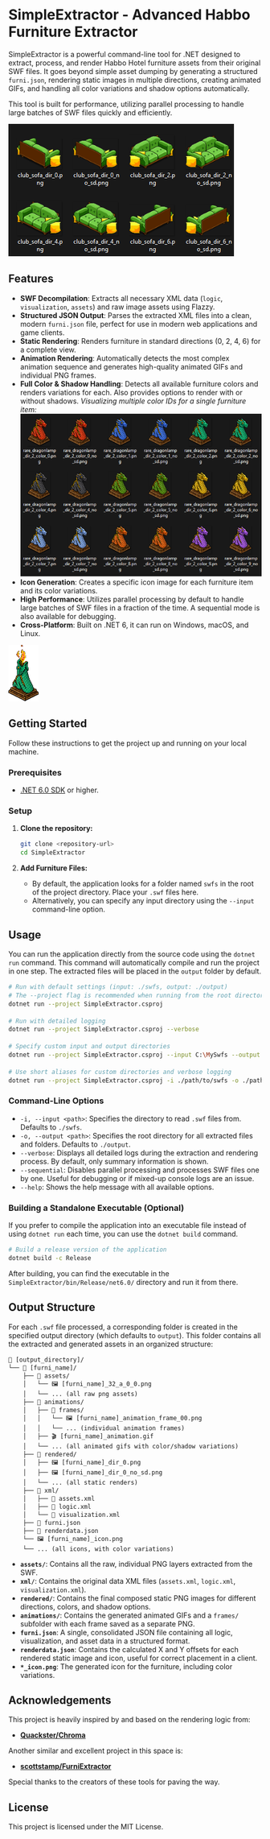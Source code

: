 # SimpleExtractor - Advanced Habbo Furniture Extractor

SimpleExtractor is a powerful command-line tool for .NET designed to extract, process, and render Habbo Hotel furniture assets from their original SWF files. It goes beyond simple asset dumping by generating a structured `furni.json`, rendering static images in multiple directions, creating animated GIFs, and handling all color variations and shadow options automatically.

This tool is built for performance, utilizing parallel processing to handle large batches of SWF files quickly and efficiently.

![Example of rendered static furniture images with various directions, colors, and shadows](docs/images/furni_stills_showcase.png)

## Features

-   **SWF Decompilation**: Extracts all necessary XML data (`logic`, `visualization`, `assets`) and raw image assets using Flazzy.
-   **Structured JSON Output**: Parses the extracted XML files into a clean, modern `furni.json` file, perfect for use in modern web applications and game clients.
-   **Static Rendering**: Renders furniture in standard directions (0, 2, 4, 6) for a complete view.
-   **Animation Rendering**: Automatically detects the most complex animation sequence and generates high-quality animated GIFs and individual PNG frames.
-   **Full Color & Shadow Handling**: Detects all available furniture colors and renders variations for each. Also provides options to render with or without shadows.
    *Visualizing multiple color IDs for a single furniture item:*
    ![Demonstrates automatic detection and rendering of all available color IDs for a furniture item](docs/images/furni_color_variations_showcase.png)
-   **Icon Generation**: Creates a specific icon image for each furniture item and its color variations.
-   **High Performance**: Utilizes parallel processing by default to handle large batches of SWF files in a fraction of the time. A sequential mode is also available for debugging.
-   **Cross-Platform**: Built on .NET 6, it can run on Windows, macOS, and Linux.

![Example of an automatically generated furniture animation GIF](docs/images/rare_dragonlamp_animation_color_2_no_sd.gif)

## Getting Started

Follow these instructions to get the project up and running on your local machine.

### Prerequisites

-   [.NET 6.0 SDK](https://dotnet.microsoft.com/download/dotnet/6.0) or higher.

### Setup

1.  **Clone the repository:**
    ```sh
    git clone <repository-url>
    cd SimpleExtractor
    ```

2.  **Add Furniture Files:**
    -   By default, the application looks for a folder named `swfs` in the root of the project directory. Place your `.swf` files here.
    -   Alternatively, you can specify any input directory using the `--input` command-line option.

## Usage

You can run the application directly from the source code using the `dotnet run` command. This command will automatically compile and run the project in one step. The extracted files will be placed in the `output` folder by default.

```sh
# Run with default settings (input: ./swfs, output: ./output)
# The --project flag is recommended when running from the root directory.
dotnet run --project SimpleExtractor.csproj

# Run with detailed logging
dotnet run --project SimpleExtractor.csproj --verbose

# Specify custom input and output directories
dotnet run --project SimpleExtractor.csproj --input C:\MySwfs --output D:\ExtractedData

# Use short aliases for custom directories and verbose logging
dotnet run --project SimpleExtractor.csproj -i ./path/to/swfs -o ./path/to/output --verbose
```

### Command-Line Options

-   `-i, --input <path>`: Specifies the directory to read `.swf` files from. Defaults to `./swfs`.
-   `-o, --output <path>`: Specifies the root directory for all extracted files and folders. Defaults to `./output`.
-   `--verbose`: Displays all detailed logs during the extraction and rendering process. By default, only summary information is shown.
-   `--sequential`: Disables parallel processing and processes SWF files one by one. Useful for debugging or if mixed-up console logs are an issue.
-   `--help`: Shows the help message with all available options.

### Building a Standalone Executable (Optional)

If you prefer to compile the application into an executable file instead of using `dotnet run` each time, you can use the `dotnet build` command.

```sh
# Build a release version of the application
dotnet build -c Release
```

After building, you can find the executable in the `SimpleExtractor/bin/Release/net6.0/` directory and run it from there.

## Output Structure

For each `.swf` file processed, a corresponding folder is created in the specified output directory (which defaults to `output`). This folder contains all the extracted and generated assets in an organized structure:

```
📂 [output_directory]/
└── 📂 [furni_name]/
    ├── 📂 assets/
    │   └── 🖼️ [furni_name]_32_a_0_0.png
    │   └── ... (all raw png assets)
    ├── 📂 animations/
    │   ├── 📂 frames/
    │   │   └── 🖼️ [furni_name]_animation_frame_00.png
    │   │   └── ... (individual animation frames)
    │   ├── 🎬 [furni_name]_animation.gif
    │   └── ... (all animated gifs with color/shadow variations)
    ├── 📂 rendered/
    │   ├── 🖼️ [furni_name]_dir_0.png
    │   ├── 🖼️ [furni_name]_dir_0_no_sd.png
    │   └── ... (all static renders)
    ├── 📂 xml/
    │   ├── 📄 assets.xml
    │   ├── 📄 logic.xml
    │   └── 📄 visualization.xml
    ├── 📄 furni.json
    ├── 📄 renderdata.json
    └── 🖼️ [furni_name]_icon.png
    └── ... (all icons, with color variations)
```

-   **`assets/`**: Contains all the raw, individual PNG layers extracted from the SWF.
-   **`xml/`**: Contains the original data XML files (`assets.xml`, `logic.xml`, `visualization.xml`).
-   **`rendered/`**: Contains the final composed static PNG images for different directions, colors, and shadow options.
-   **`animations/`**: Contains the generated animated GIFs and a `frames/` subfolder with each frame saved as a separate PNG.
-   **`furni.json`**: A single, consolidated JSON file containing all logic, visualization, and asset data in a structured format.
-   **`renderdata.json`**: Contains the calculated X and Y offsets for each rendered static image and icon, useful for correct placement in a client.
-   **`*_icon.png`**: The generated icon for the furniture, including color variations.

## Acknowledgements

This project is heavily inspired by and based on the rendering logic from:
-   **[Quackster/Chroma](https://github.com/Quackster/Chroma)**

Another similar and excellent project in this space is:
-   **[scottstamp/FurniExtractor](https://github.com/scottstamp/FurniExtractor)**

Special thanks to the creators of these tools for paving the way.

## License

This project is licensed under the MIT License.